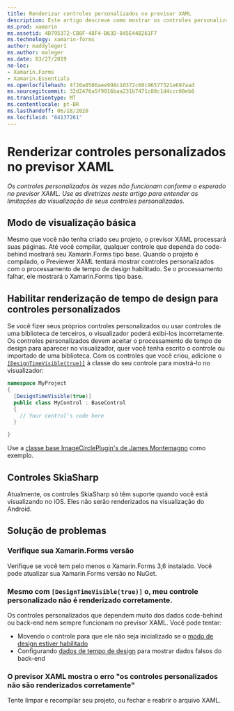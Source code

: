 ```yaml
---
title: Renderizar controles personalizados no previsor XAML
description: Este artigo descreve como mostrar os controles personalizados no previsor XAML.
ms.prod: xamarin
ms.assetid: 4D795372-CB8F-48F4-B63D-845E44B261F7
ms.technology: xamarin-forms
author: maddyleger1
ms.author: maleger
ms.date: 03/27/2019
no-loc:
- Xamarin.Forms
- Xamarin.Essentials
ms.openlocfilehash: 4f20a0586aee998c10372c60c96577321e697aad
ms.sourcegitcommit: 32d2476a5f9016baa231b7471c88c1d4ccc08eb8
ms.translationtype: MT
ms.contentlocale: pt-BR
ms.lasthandoff: 06/18/2020
ms.locfileid: "84137261"
---
```

# <a name="render-custom-controls-in-the-xaml-previewer"></a>Renderizar controles personalizados no previsor XAML

_Os controles personalizados às vezes não funcionam conforme o esperado no previsor XAML. Use as diretrizes neste artigo para entender as limitações da visualização de seus controles personalizados._

## <a name="basic-preview-mode"></a>Modo de visualização básica

Mesmo que você não tenha criado seu projeto, o previsor XAML processará suas páginas. Até você compilar, qualquer controle que dependa do code-behind mostrará seu Xamarin.Forms tipo base. Quando o projeto é compilado, o Previewer XAML tentará mostrar controles personalizados com o processamento de tempo de design habilitado. Se o processamento falhar, ele mostrará o Xamarin.Forms tipo base.

## <a name="enable-design-time-rendering-for-custom-controls"></a>Habilitar renderização de tempo de design para controles personalizados

Se você fizer seus próprios controles personalizados ou usar controles de uma biblioteca de terceiros, o visualizador poderá exibi-los incorretamente. Os controles personalizados devem aceitar o processamento de tempo de design para aparecer no visualizador, quer você tenha escrito o controle ou importado de uma biblioteca. Com os controles que você criou, adicione o [`[DesignTimeVisible(true)]`](xref:System.ComponentModel.DesignTimeVisibleAttribute) à classe do seu controle para mostrá-lo no visualizador:

```csharp
namespace MyProject
{
  [DesignTimeVisible(true)]
  public class MyControl : BaseControl
  {
    // Your control's code here
  }

}
```

Use a [classe base ImageCirclePlugin's de James Montemagno](https://github.com/jamesmontemagno/ImageCirclePlugin/blob/master/src/ImageCircle/CircleImage.shared.cs) como exemplo.

## <a name="skiasharp-controls"></a>Controles SkiaSharp

Atualmente, os controles SkiaSharp só têm suporte quando você está visualizando no iOS. Eles não serão renderizados na visualização do Android.

## <a name="troubleshooting"></a>Solução de problemas

### <a name="check-your-xamarinforms-version"></a>Verifique sua Xamarin.Forms versão
Verifique se você tem pelo menos o Xamarin.Forms 3,6 instalado. Você pode atualizar sua Xamarin.Forms versão no NuGet.

### <a name="even-with-designtimevisibletrue-my-custom-control-isnt-rendering-properly"></a>Mesmo com `[DesignTimeVisible(true)]` o, meu controle personalizado não é renderizado corretamente.
Os controles personalizados que dependem muito dos dados code-behind ou back-end nem sempre funcionam no previsor XAML. Você pode tentar:

* Movendo o controle para que ele não seja inicializado se o [modo de design estiver habilitado](index.md#detect-design-mode)
* Configurando [dados de tempo de design](design-time-data.md) para mostrar dados falsos do back-end

### <a name="the-xaml-previewer-shows-the-error-custom-controls-arent-rendering-properly"></a>O previsor XAML mostra o erro "os controles personalizados não são renderizados corretamente"
Tente limpar e recompilar seu projeto, ou fechar e reabrir o arquivo XAML.
